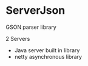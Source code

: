 # ServerJson


GSON parser library

2 Servers
- Java server built in library
- netty asynchronous library
